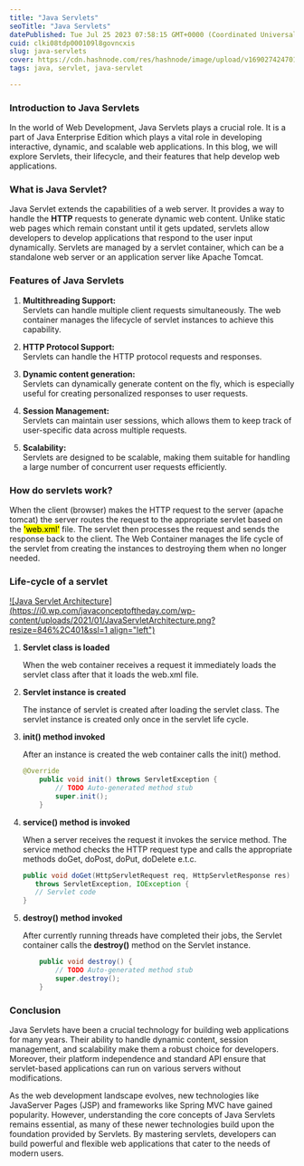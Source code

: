 ```yaml
---
title: "Java Servlets"
seoTitle: "Java Servlets"
datePublished: Tue Jul 25 2023 07:58:15 GMT+0000 (Coordinated Universal Time)
cuid: clki08tdp000109l8govncxis
slug: java-servlets
cover: https://cdn.hashnode.com/res/hashnode/image/upload/v1690274247012/dfdc5e7d-45dd-4578-a361-535d7cc618e6.png
tags: java, servlet, java-servlet

---
```


### Introduction to Java Servlets

In the world of Web Development, Java Servlets plays a crucial role. It is a part of Java Enterprise Edition which plays a vital role in developing interactive, dynamic, and scalable web applications. In this blog, we will explore Servlets, their lifecycle, and their features that help develop web applications.

### What is Java Servlet?

Java Servlet extends the capabilities of a web server. It provides a way to handle the **HTTP** requests to generate dynamic web content. Unlike static web pages which remain constant until it gets updated, servlets allow developers to develop applications that respond to the user input dynamically. Servlets are managed by a servlet container, which can be a standalone web server or an application server like Apache Tomcat.

### Features of Java Servlets

1. **Multithreading Support:**  
    Servlets can handle multiple client requests simultaneously. The web container manages the lifecycle of servlet instances to achieve this capability.
    
2. **HTTP Protocol Support:**  
    Servlets can handle the HTTP protocol requests and responses.
    
3. **Dynamic content generation:**  
    Servlets can dynamically generate content on the fly, which is especially useful for creating personalized responses to user requests.
    
4. **Session Management:**  
    Servlets can maintain user sessions, which allows them to keep track of user-specific data across multiple requests.
    
5. **Scalability:**  
    Servlets are designed to be scalable, making them suitable for handling a large number of concurrent user requests efficiently.
    

### How do servlets work?

When the client (browser) makes the HTTP request to the server (apache tomcat) the server routes the request to the appropriate servlet based on the <mark>'web.xml'</mark> file. The servlet then processes the request and sends the response back to the client. The Web Container manages the life cycle of the servlet from creating the instances to destroying them when no longer needed.

### Life-cycle of a servlet

[![Java Servlet Architecture](https://i0.wp.com/javaconceptoftheday.com/wp-content/uploads/2021/01/JavaServletArchitecture.png?resize=846%2C401&ssl=1 align="left")](https://i0.wp.com/javaconceptoftheday.com/wp-content/uploads/2021/01/JavaServletArchitecture.png?ssl=1)

1. **Servlet class is loaded**
    
    When the web container receives a request it immediately loads the servlet class after that it loads the web.xml file.
    
2. **Servlet instance is created**
    
    The instance of servlet is created after loading the servlet class. The servlet instance is created only once in the servlet life cycle.
    
3. **init() method invoked**
    
    After an instance is created the web container calls the init() method.
    
    ```java
    @Override
    	public void init() throws ServletException {
    		// TODO Auto-generated method stub
    		super.init();
    	}
    ```
    
4. **service() method is invoked**
    
    When a server receives the request it invokes the service method. The service method checks the HTTP request type and calls the appropriate methods doGet, doPost, doPut, doDelete e.t.c.
    
    ```java
    public void doGet(HttpServletRequest req, HttpServletResponse res)
       throws ServletException, IOException {
       // Servlet code
    }
    ```
    
5. **destroy() method invoked**
    
    After currently running threads have completed their jobs, the Servlet container calls the **destroy()** method on the Servlet instance.
    
    ```java
    	public void destroy() {
    		// TODO Auto-generated method stub
    		super.destroy();
    	}
    ```
    

### Conclusion

Java Servlets have been a crucial technology for building web applications for many years. Their ability to handle dynamic content, session management, and scalability make them a robust choice for developers. Moreover, their platform independence and standard API ensure that servlet-based applications can run on various servers without modifications.

As the web development landscape evolves, new technologies like JavaServer Pages (JSP) and frameworks like Spring MVC have gained popularity. However, understanding the core concepts of Java Servlets remains essential, as many of these newer technologies build upon the foundation provided by Servlets. By mastering servlets, developers can build powerful and flexible web applications that cater to the needs of modern users.